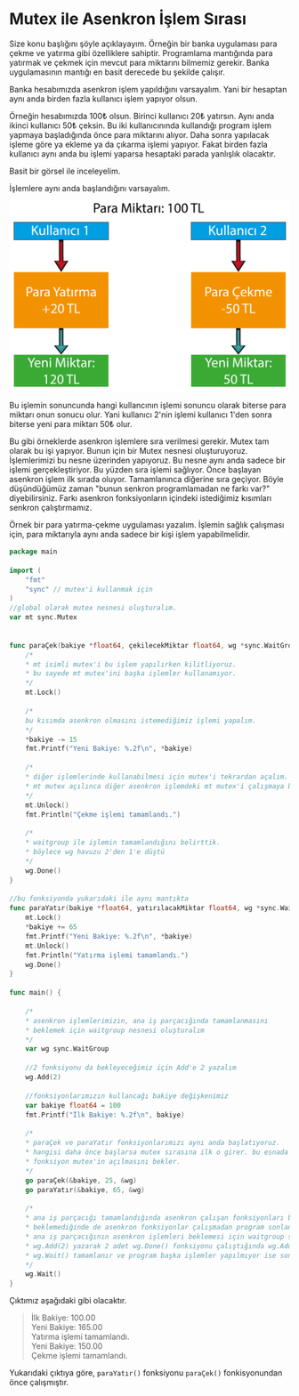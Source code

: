 # Mutex ile Asenkron İşlem Sırası

Size konu başlığını şöyle açıklayayım. Örneğin bir banka uygulaması para çekme ve yatırma gibi özelliklere sahiptir. Programlama mantığında para yatırmak ve çekmek için mevcut para miktarını bilmemiz gerekir. Banka uygulamasının mantığı en basit derecede bu şekilde çalışır.

Banka hesabımızda asenkron işlem yapıldığını varsayalım. Yani bir hesaptan aynı anda birden fazla kullanıcı işlem yapıyor olsun.

Örneğin hesabımızda 100₺ olsun. Birinci kullanıcı 20₺ yatırsın. Aynı anda ikinci kullanıcı 50₺ çeksin. Bu iki kullanıcınında kullandığı program işlem yapmaya başladığında önce para miktarını alıyor. Daha sonra yapılacak işleme göre ya ekleme ya da çıkarma işlemi yapıyor. Fakat birden fazla kullanıcı aynı anda bu işlemi yaparsa hesaptaki parada yanlışlık olacaktır.

Basit bir görsel ile inceleyelim.

İşlemlere aynı anda başlandığını varsayalım.

![Örnek asenkron işlem](../.gitbook/assets/mutex.png)

Bu işlemin sonuncunda hangi kullancının işlemi sonuncu olarak biterse para miktarı onun sonucu olur. Yani kullanıcı 2'nin işlemi kullanıcı 1'den sonra biterse yeni para miktarı 50₺ olur.

Bu gibi örneklerde asenkron işlemlere sıra verilmesi gerekir. Mutex tam olarak bu işi yapıyor. Bunun için bir Mutex nesnesi oluşturuyoruz. İşlemlerimizi bu nesne üzerinden yapıyoruz. Bu nesne aynı anda sadece bir işlemi gerçekleştiriyor. Bu yüzden sıra işlemi sağlıyor. Önce başlayan asenkron işlem  ilk sırada oluyor. Tamamlanınca diğerine sıra geçiyor. Böyle düşündüğümüz zaman "bunun senkron programlamadan ne farkı var?" diyebilirsiniz. Farkı asenkron fonksiyonların içindeki istediğimiz kısımları senkron çalıştırmamız.

Örnek bir para yatırma-çekme uygulaması yazalım. İşlemin sağlık çalışması için, para miktarıyla aynı anda sadece bir kişi işlem yapabilmelidir.

```go
package main

import (
	"fmt"
	"sync" // mutex'i kullanmak için
)
//global olarak mutex nesnesi oluşturalım.
var mt sync.Mutex


func paraÇek(bakiye *float64, çekilecekMiktar float64, wg *sync.WaitGroup) {
	/*
	* mt isimli mutex'i bu işlem yapılırken kilitliyoruz.
	* bu sayede mt mutex'ini başka işlemler kullanamıyor.
	*/
	mt.Lock()

	/*
	bu kısımda asenkron olmasını istemediğimiz işlemi yapalım.
	*/
	*bakiye -= 15
	fmt.Printf("Yeni Bakiye: %.2f\n", *bakiye)

	/*
	* diğer işlemlerinde kullanabilmesi için mutex'i tekrardan açalım.
	* mt mutex açılınca diğer asenkron işlemdeki mt mutex'i çalışmaya başlar. 
	*/
	mt.Unlock()
	fmt.Println("Çekme işlemi tamamlandı.")

	/*
	* waitgroup ile işlemin tamamlandığını belirttik.
	* böylece wg havuzu 2'den 1'e düştü
	*/
	wg.Done()
}

//bu fonksiyonda yukarıdaki ile aynı mantıkta
func paraYatır(bakiye *float64, yatırılacakMiktar float64, wg *sync.WaitGroup) {
	mt.Lock()
	*bakiye += 65
	fmt.Printf("Yeni Bakiye: %.2f\n", *bakiye)
	mt.Unlock()
	fmt.Println("Yatırma işlemi tamamlandı.")
	wg.Done()
}

func main() {

	/*
	* asenkron işlemlerimizin, ana iş parçacığında tamamlanmasını
	* beklemek için waitgroup nesnesi oluşturalım
	*/
	var wg sync.WaitGroup

	//2 fonksiyonu da bekleyeceğimiz için Add'e 2 yazalım
	wg.Add(2)

	//fonksiyonlarımızın kullancağı bakiye değişkenimiz
	var bakiye float64 = 100
	fmt.Printf("İlk Bakiye: %.2f\n", bakiye)
	
	/*
	* paraÇek ve paraYatır fonksiyonlarımızı aynı anda başlatıyoruz.
	* hangisi daha önce başlarsa mutex sırasına ilk o girer. bu esnada diğer
	* fonksiyon mutex'in açılmasını bekler.
	*/
	go paraÇek(&bakiye, 25, &wg)
	go paraYatır(&bakiye, 65, &wg)

	/*
	* ana iş parçacığı tamamlandığında asenkron çalışan fonksiyonları beklemez.
	* beklemediğinde de asenkron fonksiyonlar çalışmadan program sonlanır.
	* ana iş parçacığının asenkron işlemleri beklemesi için waitgroup sonucunun 0 olmasını bekleriz.
	* wg.Add(2) yazarak 2 adet wg.Done() fonksiyonu çalıştığında wg.Add(0) olur ve
	* wg.Wait() tamamlanır ve program başka işlemler yapılmıyor ise sonlanır.
	*/
	wg.Wait()
}
```

Çıktımız aşağıdaki gibi olacaktır.

> İlk Bakiye: 100.00\
> Yeni Bakiye: 165.00\
> Yatırma işlemi tamamlandı.\
> Yeni Bakiye: 150.00\
> Çekme işlemi tamamlandı.

Yukarıdaki çıktıya göre, `paraYatır()` fonksiyonu `paraÇek()` fonkisyonundan önce çalışmıştır.
